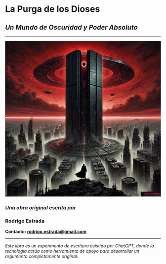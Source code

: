 # **La Purga de los Dioses**  
## *Un Mundo de Oscuridad y Poder Absoluto*

---

![Portada](portada.png)

### *Una obra original escrita por*  
### **Rodrigo Estrada**  
**Contacto: rodrigo.estrada@gmail.com**

---

*Este libro es un experimento de escritura asistido por ChatGPT, donde la tecnología actúa como herramienta de apoyo para desarrollar un argumento completamente original.*
